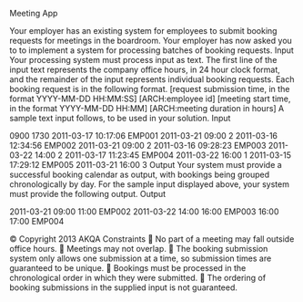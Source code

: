 Meeting App 

Your employer has an existing system for employees to submit booking requests for meetings in the
boardroom. Your employer has now asked you to to implement a system for processing batches of
booking requests.
Input
Your processing system must process input as text. The first line of the input text represents the
company office hours, in 24 hour clock format, and the remainder of the input represents individual
booking requests. Each booking request is in the following format.
[request submission time, in the format YYYY-MM-DD HH:MM:SS] [ARCH:employee id]
[meeting start time, in the format YYYY-MM-DD HH:MM] [ARCH:meeting duration in hours]
A sample text input follows, to be used in your solution.
Input

0900 1730
2011-03-17 10:17:06 EMP001
2011-03-21 09:00 2
2011-03-16 12:34:56 EMP002
2011-03-21 09:00 2
2011-03-16 09:28:23 EMP003
2011-03-22 14:00 2
2011-03-17 11:23:45 EMP004
2011-03-22 16:00 1
2011-03-15 17:29:12 EMP005
2011-03-21 16:00 3
Output
Your system must provide a successful booking calendar as output, with bookings being grouped
chronologically by day. For the sample input displayed above, your system must provide the following
output.
Output

2011-03-21
09:00 11:00 EMP002
2011-03-22
14:00 16:00 EMP003
16:00 17:00 EMP004

© Copyright 2013 AKQA
Constraints
 No part of a meeting may fall outside office hours.
 Meetings may not overlap.
 The booking submission system only allows one submission at a time, so submission times
are guaranteed to be unique.
 Bookings must be processed in the chronological order in which they were submitted.
 The ordering of booking submissions in the supplied input is not guaranteed.